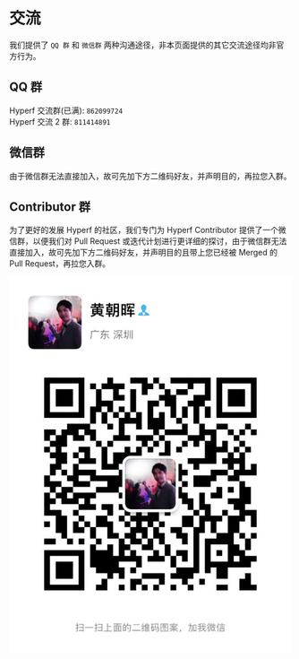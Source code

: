 # 交流

我们提供了 `QQ 群` 和 `微信群` 两种沟通途径，非本页面提供的其它交流途径均非官方行为。

## QQ 群

Hyperf 交流群(已满): `862099724`   
Hyperf 交流 2 群: `811414891`

## 微信群

由于微信群无法直接加入，故可先加下方二维码好友，并声明目的，再拉您入群。

## Contributor 群

为了更好的发展 Hyperf 的社区，我们专门为 Hyperf Contributor 提供了一个微信群，以便我们对 Pull Request 或迭代计划进行更详细的探讨，由于微信群无法直接加入，故可先加下方二维码好友，并声明目的且带上您已经被 Merged 的 Pull Request，再拉您入群。

![wechat](imgs/wechat.jpg ':size=375')
